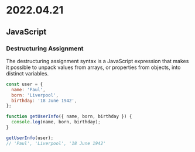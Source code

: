 # 2022.04.21

## JavaScript

### Destructuring Assignment

The destructuring assignment syntax is a JavaScript expression that makes it possible to unpack values from arrays, or properties from objects, into distinct variables.

```js
const user = {
  name: 'Paul',
  born: 'Liverpool',
  birthday: '18 June 1942',
};

function getUserInfo({ name, born, birthday }) {
  console.log(name, born, birthday);
}

getUserInfo(user);
// 'Paul', 'Liverpool', '18 June 1942'
```

